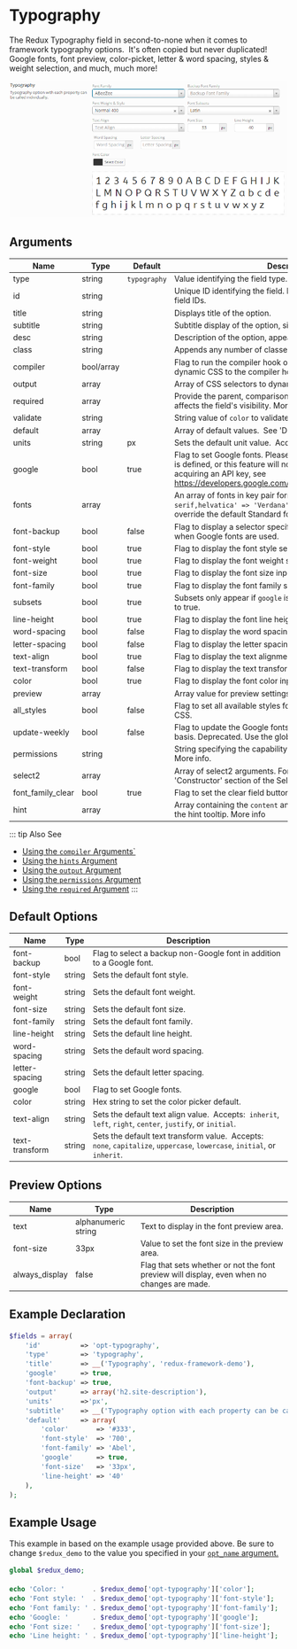 # Typography

The Redux Typography field in second-to-none when it comes to framework typography options.  It's often copied but never duplicated!  Google fonts, font preview, color-picket, letter &amp; word spacing, styles &amp; weight selection, and much, much more!

<span style="display:block;text-align:center">![](./img/typography.png)</span>

## Arguments
|Name|Type|Default|Description|
|--- |--- |--- |--- |
|type|string|`typography`|Value identifying the field type.|
|id|string||Unique ID identifying the field. Must be different from all other field IDs.|
|title|string||Displays title of the option.|
|subtitle|string||Subtitle display of the option, situated beneath the title.|
|desc|string||Description of the option, appearing beneath the field control.|
|class|string||Appends any number of classes to the field's class attribute.|
|compiler|bool/array||Flag to run the compiler hook or array of CSS selectors to pass dynamic CSS to the compiler hook.  More info|
|output|array||Array of CSS selectors to dynamically generate CSS.  More info|
|required|array||Provide the parent, comparison operator, and value which affects the field's visibility.  More info|
|validate|string||String value of `color` to validate the chosen color.  More info.|
|default|array||Array of default values.  See 'Default Options' below.|
|units|string|px|Sets the default unit value.  Accepts: px em rem %|
|google|bool|true|Flag to set Google fonts. Please make sure the Google API key is defined, or this feature will not work. For information on acquiring an API key, see https://developers.google.com/fonts/docs/developer_api#Auth|
|fonts|array||An array of fonts in key pair format, (i.e. `'verdana,san-serif,helvatica' => 'Verdana'`).  Specifying a font array will override the default Standard fonts.|
|font-backup|bool|false|Flag to display a selector specifying backup non-Google fonts when Google fonts are used.|
|font-style|bool|true|Flag to display the font style selector.|
|font-weight|bool|true|Flag to display the font weight selector.|
|font-size|bool|true|Flag to display the font size input.|
|font-family|bool|true|Flag to display the font family selector.|
|subsets|bool|true|Subsets only appear if `google` is set to true and `subsets` is set to true.|
|line-height|bool|true|Flag to display the font line height input.|
|word-spacing|bool|false|Flag to display the word spacing input.|
|letter-spacing|bool|false|Flag to display the letter spacing input.|
|text-align|bool|true|Flag to display the text alignment selector.|
|text-transform|bool|false|Flag to display the text transform selector.|
|color|bool|true|Flag to display the font color input.|
|preview|array||Array value for preview settings.  See 'Preview Options' below.|
|all_styles|bool|false|Flag to set all available styles for selected Google font in the CSS.|
|update-weekly|bool|false|Flag to update the Google fonts on a weekly basis. Deprecated. Use the global argument.  More info.|
|permissions|string||String specifying the capability required to view the section.   More info.|
|select2|array||Array of select2 arguments. For more information see the 'Constructor' section of the  Select2 docs.|
|font_family_clear|bool|true|Flag to set the clear field button on the font-family selector.|
|hint|array||Array containing the `content` and optional `title` arguments for the hint tooltip.  More info|

::: tip Also See
- [Using the `compiler` Arguments`](../guide/the-compiler-argument.md)
- [Using the `hints` Argument](../guide/the-hints-argument.md)
- [Using the `output` Argument](../guide/the-output-argument.md)
- [Using the `permissions` Argument](../guide/the-permissions-argument.md)
- [Using the `required` Argument](../guide/using-the-required-argument.md)
:::

## Default Options
|Name|Type|Description|
|--- |--- |--- |
|font-backup|bool|Flag to select a backup non-Google font in addition to a Google font.|
|font-style|string|Sets the default font style.|
|font-weight|string|Sets the default font weight.|
|font-size|string|Sets the default font size.|
|font-family|string|Sets the default font family.|
|line-height|string|Sets the default line height.|
|word-spacing|string|Sets the default word spacing.|
|letter-spacing|string|Sets the default letter spacing.|
|google|bool|Flag to set Google fonts.|
|color|string|Hex string to set the color picker default.|
|text-align|string|Sets the default text align value.  Accepts:  `inherit`, `left`, `right`, `center`, `justify`, or `initial`.|
|text-transform|string|Sets the default text transform value.  Accepts:  `none`, `capitalize`, `uppercase`, `lowercase`, `initial`, or `inherit`.|

## Preview Options
|Name|Type|Description|
|--- |--- |--- |
|text|alphanumeric string|Text to display in the font preview area.|
|font-size|33px|Value to set the font size in the preview area.|
|always_display|false|Flag that sets whether or not the font preview will display, even when no changes are made.|

## Example Declaration

```php
$fields = array(
    'id'          => 'opt-typography',
    'type'        => 'typography', 
    'title'       => __('Typography', 'redux-framework-demo'),
    'google'      => true, 
    'font-backup' => true,
    'output'      => array('h2.site-description'),
    'units'       =>'px',
    'subtitle'    => __('Typography option with each property can be called individually.', 'redux-framework-demo'),
    'default'     => array(
        'color'       => '#333', 
        'font-style'  => '700', 
        'font-family' => 'Abel', 
        'google'      => true,
        'font-size'   => '33px', 
        'line-height' => '40'
    ),
);
```

## Example Usage
This example in based on the example usage provided above. Be sure to change `$redux_demo` to the value you specified in your <a title="opt_name" href="/redux-framework/arguments/opt_name/">`opt_name` argument.</a>

```php
global $redux_demo;

echo 'Color: '       . $redux_demo['opt-typography']['color'];
echo 'Font style: '  . $redux_demo['opt-typography']['font-style'];
echo 'Font family: ' . $redux_demo['opt-typography']['font-family'];
echo 'Google: '      . $redux_demo['opt-typography']['google'];
echo 'Font size: '   . $redux_demo['opt-typography']['font-size'];
echo 'Line height: ' . $redux_demo['opt-typography']['line-height'];
```

